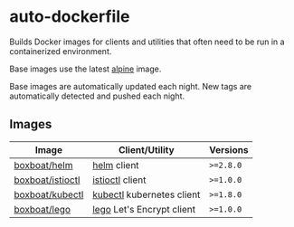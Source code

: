 # auto-dockerfile

Builds Docker images for clients and utilities that often need to be run in a containerized environment.

Base images use the latest [alpine](https://hub.docker.com/_/alpine) image.

Base images are automatically updated each night.  New tags are automatically detected and pushed each night.

## Images

Image | Client/Utility | Versions
---|---|---
[boxboat/helm](https://hub.docker.com/r/boxboat/helm/) | [helm](https://github.com/helm/helm) client | `>=2.8.0`
[boxboat/istioctl](https://hub.docker.com/r/boxboat/istioctl/) | [istioctl](https://github.com/istio/istio) client | `>=1.0.0`
[boxboat/kubectl](https://hub.docker.com/r/boxboat/kubectl/) | [kubectl](https://github.com/kubernetes/kubernetes) kubernetes client | `>=1.8.0`
[boxboat/lego](https://hub.docker.com/r/boxboat/lego/) | [lego](https://github.com/go-acme/lego) Let's Encrypt client | `>=1.0.0`
